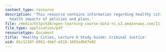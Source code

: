 ```yaml
---
content_type: resource
description: 'This resource contains information regarding healthy cities: Assessing
  health impacts of policies and plans.'
file: /media/https%3A/open-learning-course-data-rc.s3.amazonaws.com/11-s941-healthy-cities-assessing-health-impacts-of-policies-and-plans-spring-2016/81c1218769514bbfe5153491edb67e82_MIT11_S941S16_Class8Guide.pdf
file_type: application/pdf
resourcetype: Document
title: 'Healthy Cities, Lecture 8 Study Guide: Criminal Justice'
uid: 81c12187-6951-4bbf-e515-3491edb67e82
---
```

